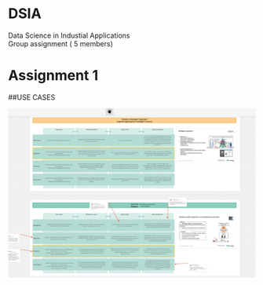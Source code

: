 # DSIA
Data Science in Industial Applications</br>
Group assignment ( 5 members) 
# Assignment 1
##USE CASES

![Alt text](/assignmentscreenshots/Assignment1.jpg?raw=true "Optional Title")
